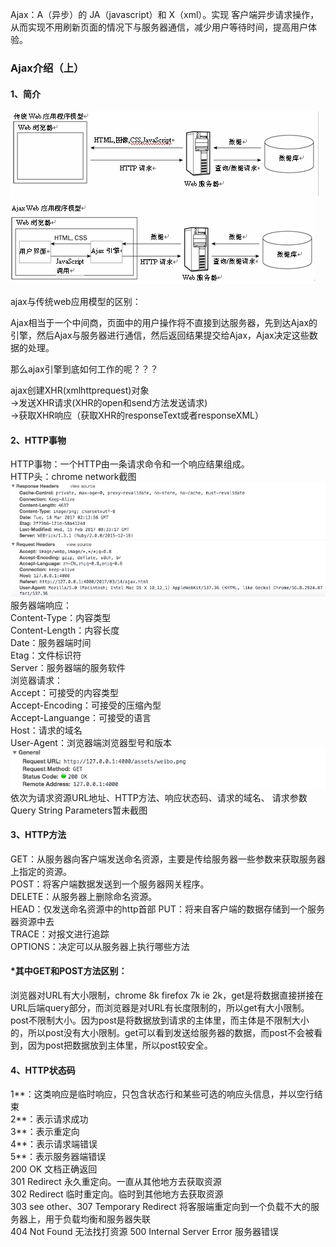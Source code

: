 Ajax：A（异步）的 JA（javascript）和 X（xml）。实现 客户端异步请求操作，从而实现不用刷新页面的情况下与服务器通信，减少用户等待时间，提高用户体验。
<!--break-->

### Ajax介绍（上）

#### 1、简介

<img src="/../assets/ajax03.png">



<img src="/../assets/ajax04.png">

ajax与传统web应用模型的区别：

Ajax相当于一个中间商，页面中的用户操作将不直接到达服务器，先到达Ajax的引擎，然后Ajax与服务器进行通信，然后返回结果提交给Ajax，Ajax决定这些数据的处理。

那么ajax引擎到底如何工作的呢？？？

ajax创建XHR(xmlhttprequest)对象  
->发送XHR请求(XHR的open和send方法发送请求)   
->获取XHR响应（获取XHR的responseText或者responseXML）  

#### 2、HTTP事物

HTTP事物：一个HTTP由一条请求命令和一个响应结果组成。  
HTTP头：chrome network截图
<img src="/../assets/ajax02.png">   
服务器端响应：  
Content-Type：内容类型   
Content-Length：内容长度   
Date：服务器端时间  
Etag：文件标识符     
Server：服务器端的服务软件  
浏览器请求：   
Accept：可接受的内容类型  
Accept-Encoding：可接受的压缩內型  
Accept-Languange：可接受的语言  
Host：请求的域名  
User-Agent：浏览器端浏览器型号和版本
<img src="/../assets/ajax01.png">  
依次为请求资源URL地址、HTTP方法、响应状态码、请求的域名、
请求参数Query String Parameters暂未截图   

#### 3、HTTP方法

GET：从服务器向客户端发送命名资源，主要是传给服务器一些参数来获取服务器上指定的资源。  
POST：将客户端数据发送到一个服务器网关程序。  
DELETE：从服务器上删除命名资源。  
HEAD：仅发送命名资源中的http首部
PUT：将来自客户端的数据存储到一个服务器资源中去  
TRACE：对报文进行追踪  
OPTIONS：决定可以从服务器上执行哪些方法  

#### \*其中GET和POST方法区别：

浏览器对URL有大小限制，chrome 8k firefox 7k ie 2k，get是将数据直接拼接在URL后端query部分，而浏览器是对URL有长度限制的，所以get有大小限制。post不限制大小。因为post是将数据放到请求的主体里，而主体是不限制大小的，所以post没有大小限制。get可以看到发送给服务器的数据，而post不会被看到，因为post把数据放到主体里，所以post较安全。  

#### 4、HTTP状态码

1**：这类响应是临时响应，只包含状态行和某些可选的响应头信息，并以空行结束  
2**：表示请求成功  
3**：表示重定向  
4**：表示请求端错误  
5**：表示服务器端错误    
200 OK  文档正确返回   
301 Redirect 永久重定向。一直从其他地方去获取资源  
302 Redirect 临时重定向。临时到其他地方去获取资源  
303 see other、307 Temporary Redirect 将客服端重定向到一个负载不大的服务器上，用于负载均衡和服务器失联  
404 Not Found 无法找打资源
500 Internal Server Error 服务器错误   

